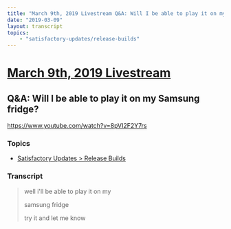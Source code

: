 ```yaml
---
title: "March 9th, 2019 Livestream Q&A: Will I be able to play it on my Samsung fridge?"
date: "2019-03-09"
layout: transcript
topics:
    - "satisfactory-updates/release-builds"
---
```

# [March 9th, 2019 Livestream](../2019-03-09.md)
## Q&A: Will I be able to play it on my Samsung fridge?
https://www.youtube.com/watch?v=8pVI2F2Y7rs

### Topics
* [Satisfactory Updates > Release Builds](../topics/satisfactory-updates/release-builds.md)

### Transcript

> well i'll be able to play it on my
>
> samsung fridge
>
> try it and let me know
